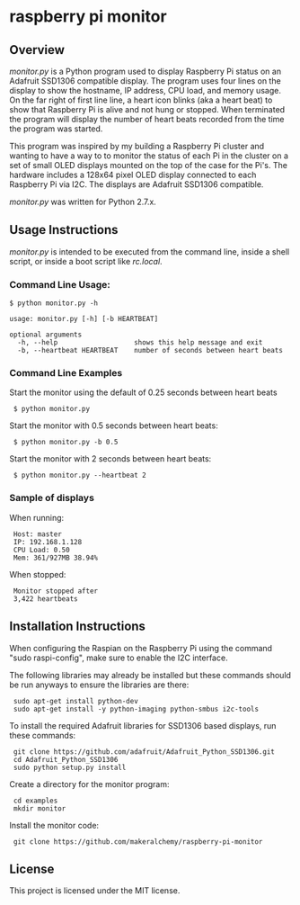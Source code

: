 # raspberry pi monitor

## Overview
*monitor.py* is a Python program used to display Raspberry Pi status on an Adafruit SSD1306 compatible display.
The program uses four lines on the display to show the hostname, IP address, CPU load, and memory usage.
On the far right of first line line, a heart icon blinks (aka a heart beat) to show that Raspberry Pi is alive and not hung or stopped.
When terminated the program will display the number of heart beats recorded from the time the program was started.

This program was inspired by my building a Raspberry Pi cluster and wanting to have a way to to monitor the status of each Pi in the cluster on a set of small OLED displays
mounted on the top of the case for the Pi's.  The hardware includes a 128x64 pixel OLED display connected to each Raspberry Pi via I2C.  The displays are Adafruit SSD1306 compatible.

*monitor.py* was written for Python 2.7.x.

## Usage Instructions

*monitor.py* is intended to be executed from the command line, inside a shell script, or inside a boot script like *rc.local*.

### Command Line Usage:

    $ python monitor.py -h

    usage: monitor.py [-h] [-b HEARTBEAT]

    optional arguments
      -h, --help                   shows this help message and exit
      -b, --heartbeat HEARTBEAT    number of seconds between heart beats

### Command Line Examples
Start the monitor using the default of 0.25 seconds between heart beats

     $ python monitor.py

Start the monitor with 0.5 seconds between heart beats:

     $ python monitor.py -b 0.5

Start the monitor with 2 seconds between heart beats:

     $ python monitor.py --heartbeat 2

### Sample of displays

When running:

     Host: master
     IP: 192.168.1.128
     CPU Load: 0.50
     Mem: 361/927MB 38.94%

When stopped:

     Monitor stopped after
     3,422 heartbeats

## Installation Instructions

When configuring the Raspian on the Raspberry Pi using the command "sudo raspi-config", make sure to enable the I2C interface.

The following libraries may already be installed but these commands should be run anyways to ensure the libraries are there:

     sudo apt-get install python-dev
     sudo apt-get install -y python-imaging python-smbus i2c-tools

To install the required Adafruit libraries for SSD1306 based displays, run these commands:

     git clone https://github.com/adafruit/Adafruit_Python_SSD1306.git
     cd Adafruit_Python_SSD1306
     sudo python setup.py install

Create a directory for the monitor program:

     cd examples
     mkdir monitor

Install the monitor code:

     git clone https://github.com/makeralchemy/raspberry-pi-monitor

## License
This project is licensed under the MIT license.



